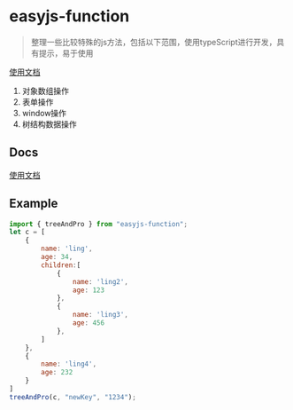 # easyjs-function

> 整理一些比较特殊的js方法，包括以下范围，使用typeScript进行开发，具有提示，易于使用

[使用文档 ](http://lingbk.top:9099/)

1. 对象数组操作
2. 表单操作
3. window操作
4. 树结构数据操作

## Docs
[使用文档](http://lingbk.top:9099/)

## Example
```js
import { treeAndPro } from "easyjs-function";
let c = [
    {
        name: 'ling',
        age: 34,
        children:[
            {
                name: 'ling2',
                age: 123
            },
            {
                name: 'ling3',
                age: 456
            },
        ]
    },
    {
        name: 'ling4',
        age: 232
    }
]
treeAndPro(c, "newKey", "1234");
```